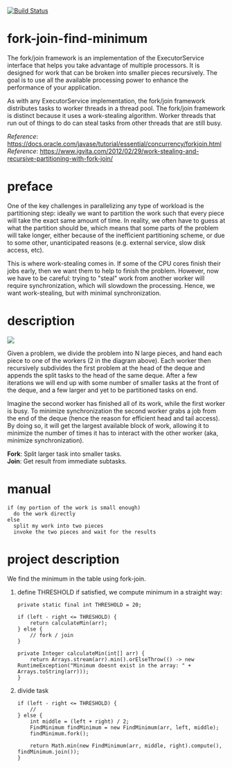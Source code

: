[![Build Status](https://travis-ci.com/mtumilowicz/fork-join-find-minimum.svg?branch=master)](https://travis-ci.com/mtumilowicz/fork-join-find-minimum)

# fork-join-find-minimum
The fork/join framework is an implementation of the ExecutorService interface that helps 
you take advantage of multiple processors. It is designed for work that can be broken 
into smaller pieces recursively. The goal is to use all the available processing power 
to enhance the performance of your application.

As with any ExecutorService implementation, the fork/join framework distributes tasks to 
worker threads in a thread pool. The fork/join framework is distinct because it uses a 
work-stealing algorithm. Worker threads that run out of things to do can steal tasks from 
other threads that are still busy.

_Reference_: https://docs.oracle.com/javase/tutorial/essential/concurrency/forkjoin.html  
_Reference_: https://www.igvita.com/2012/02/29/work-stealing-and-recursive-partitioning-with-fork-join/  

# preface
One of the key challenges in parallelizing any type of workload is the partitioning 
step: ideally we want to partition the work such that every piece will take the exact 
same amount of time. In reality, we often have to guess at what the partition should be, 
which means that some parts of the problem will take longer, either because of the inefficient 
partitioning scheme, or due to some other, unanticipated reasons (e.g. external service, 
slow disk access, etc).

This is where work-stealing comes in. If some of the CPU cores finish their jobs early, then 
we want them to help to finish the problem. However, now we have to be careful: trying to 
"steal" work from another worker will require synchronization, which will slowdown the 
processing. Hence, we want work-stealing, but with minimal synchronization.

# description
![](https://www.igvita.com/posts/12/xwork-stealing.png.pagespeed.ic.6YNpZvb8Ww.png)

Given a problem, we divide the problem into N large pieces, and hand each piece to one of 
the workers (2 in the diagram above). Each worker then recursively subdivides the first 
problem at the head of the deque and appends the split tasks to the head of the same deque. 
After a few iterations we will end up with some number of smaller tasks at the front of the 
deque, and a few larger and yet to be partitioned tasks on end.

Imagine the second worker has finished all of its work, while the first worker is busy. 
To minimize synchronization the second worker grabs a job from the end of the deque 
(hence the reason for efficient head and tail access). By doing so, it will get the largest 
available block of work, allowing it to minimize the number of times it has to interact with 
the other worker (aka, minimize synchronization).

**Fork**:  Split larger task into smaller tasks.  
**Join**: Get result from immediate subtasks.

# manual
```
if (my portion of the work is small enough)
  do the work directly
else
  split my work into two pieces
  invoke the two pieces and wait for the results
```

# project description
We find the minimum in the table using fork-join.

1. define THRESHOLD if satisfied, we compute minimum in a straight way:
    ```
    private static final int THRESHOLD = 20;
    
    if (left - right <= THRESHOLD) {
        return calculateMin(arr);
    } else {
        // fork / join
    }
    
    private Integer calculateMin(int[] arr) {
        return Arrays.stream(arr).min().orElseThrow(() -> new RuntimeException("Minimum doesnt exist in the array: " + Arrays.toString(arr)));
    }    
    ```

1. divide task
    ```
    if (left - right <= THRESHOLD) {
        // 
    } else {
        int middle = (left + right) / 2;
        FindMinimum findMinimum = new FindMinimum(arr, left, middle);
        findMinimum.fork();
    
        return Math.min(new FindMinimum(arr, middle, right).compute(), findMinimum.join());
    }
    ```